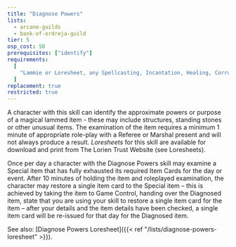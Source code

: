```yaml
---
title: "Diagnose Powers"
lists:
  - arcane-guilds
  - bank-of-erdreja-guild
tier: 5
osp_cost: 50
prerequisites: ["identify"]
requirements:
  [
    "Lammie or Loresheet, any Spellcasting, Incantation, Healing, Corruption or Sense Magic CS",
  ]
replacement: true
restricted: true
---
```


A character with this skill can identify the approximate powers or purpose of a magical lammed item - these may include structures, standing stones or other unusual items. The examination of the item requires a minimum 1 minute of appropriate role-play with a Referee or Marshal present and will not always produce a result. _Loresheets_ for this skill are available for download and print from The Lorien Trust Website (see Loresheets).

Once per day a character with the Diagnose Powers skill may examine a Special item that has fully exhausted its required Item Cards for the day or event. After 10 minutes of holding the item and roleplayed examination, the character may restore a single item card to the Special item – this is achieved by taking the item to Game Control, handing over the Diagnosed item, state that you are using your skill to restore a single item card for the item – after your details and the item details have been checked, a single item card will be re-issued for that day for the Diagnosed item.

See also: [Diagnose Powers Loresheet]({{< ref "/lists/diagnose-powers-loresheet" >}}).
